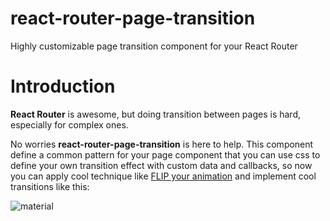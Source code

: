 # react-router-page-transition
Highly customizable page transition component for your React Router

# Introduction

**React Router** is awesome, but doing transition between pages is hard, especially for complex ones.

No worries **react-router-page-transition** is here to help. This component define a common pattern for your
page component that you can use css to define your own transition effect with custom data and callbacks, so now you can apply cool technique like [FLIP your animation](https://aerotwist.com/blog/flip-your-animations/) and implement cool transitions like this:

![material](https://cloud.githubusercontent.com/assets/4214509/16781947/aa83ca34-48a7-11e6-8c93-dfdd794d7a28.gif)
